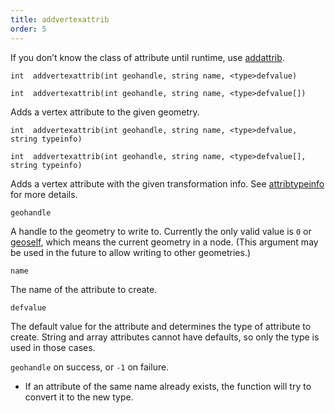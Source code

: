 ```yaml
---
title: addvertexattrib
order: 5
---
```

If you don’t know the class of attribute until runtime, use [addattrib](addattrib.html "Adds an attribute to a geometry.").

`int  addvertexattrib(int geohandle, string name, <type>defvalue)`

`int  addvertexattrib(int geohandle, string name, <type>defvalue[])`

Adds a vertex attribute to the given geometry.

`int  addvertexattrib(int geohandle, string name, <type>defvalue, string typeinfo)`

`int  addvertexattrib(int geohandle, string name, <type>defvalue[], string typeinfo)`

Adds a vertex attribute with the given transformation info. See [attribtypeinfo](attribtypeinfo.html "Returns the transformation metadata of a geometry attribute.") for more details.

`geohandle`

A handle to the geometry to write to. Currently the only valid value is `0` or [geoself](geoself.html "Returns a handle to the current geometry."), which means the current geometry in a node. (This argument may be used in the future to allow writing to other geometries.)

`name`

The name of the attribute to create.

`defvalue`

The default value for the attribute and determines the type of attribute to create. String and array attributes cannot have defaults, so only the type is used in those cases.

`geohandle` on success, or `-1` on failure.

- If an attribute of the same name already exists, the function will try to convert it to the new type.
